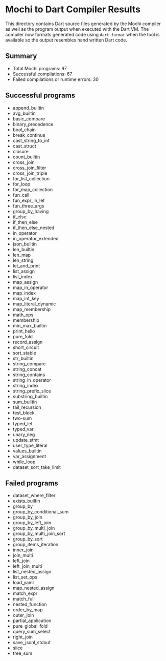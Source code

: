 # Mochi to Dart Compiler Results

This directory contains Dart source files generated by the Mochi compiler as well as the program output when executed with the Dart VM.  The compiler now
formats generated code using `dart format` when the tool is available so the
output resembles hand written Dart code.

## Summary

- Total Mochi programs: 97
- Successful compilations: 67
- Failed compilations or runtime errors: 30

## Successful programs
- append_builtin
- avg_builtin
- basic_compare
- binary_precedence
- bool_chain
- break_continue
- cast_string_to_int
- cast_struct
- closure
- count_builtin
- cross_join
- cross_join_filter
- cross_join_triple
- for_list_collection
- for_loop
- for_map_collection
- fun_call
- fun_expr_in_let
- fun_three_args
- group_by_having
- if_else
- if_then_else
- if_then_else_nested
- in_operator
- in_operator_extended
- json_builtin
- len_builtin
- len_map
- len_string
- let_and_print
- list_assign
- list_index
- map_assign
- map_in_operator
- map_index
- map_int_key
- map_literal_dynamic
- map_membership
- math_ops
- membership
- min_max_builtin
- print_hello
- pure_fold
- record_assign
- short_circuit
- sort_stable
- str_builtin
- string_compare
- string_concat
- string_contains
- string_in_operator
- string_index
- string_prefix_slice
- substring_builtin
- sum_builtin
- tail_recursion
- test_block
- two-sum
- typed_let
- typed_var
- unary_neg
- update_stmt
- user_type_literal
- values_builtin
- var_assignment
- while_loop
- dataset_sort_take_limit

## Failed programs
- dataset_where_filter
- exists_builtin
- group_by
- group_by_conditional_sum
- group_by_join
- group_by_left_join
- group_by_multi_join
- group_by_multi_join_sort
- group_by_sort
- group_items_iteration
- inner_join
- join_multi
- left_join
- left_join_multi
- list_nested_assign
- list_set_ops
- load_yaml
- map_nested_assign
- match_expr
- match_full
- nested_function
- order_by_map
- outer_join
- partial_application
- pure_global_fold
- query_sum_select
- right_join
- save_jsonl_stdout
- slice
- tree_sum
